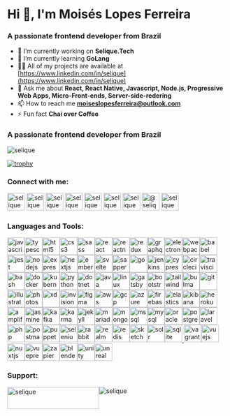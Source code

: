 <h1>Hi 👋, I&#39;m Mois&eacute;s Lopes Ferreira</h1>

<h3>A passionate frontend developer from Brazil</h3>

- 🔭 I&rsquo;m currently working on **Selique.Tech** 
- 🌱 I&rsquo;m currently learning **GoLang** 
- 👨&zwj;💻 All of my projects are available at [https://www.linkedin.com/in/selique](https://www.linkedin.com/in/selique) 
- 💬 Ask me about **React, React Native, Javascript, Node.js, Progressive Web Apps, Micro-Front-ends, Server-side-redering** 
- 📫 How to reach me **moiseslopesferreira@outlook.com** 
- ⚡ Fun fact **Chai over Coffee**</p>

<h3>A passionate frontend developer from Brazil</h3>

<p><img alt="selique" src="https://komarev.com/ghpvc/?username=selique&amp;label=Profile%20views&amp;color=0e75b6&amp;style=flat" /></p>

[![trophy](https://github-profile-trophy.vercel.app/?username=selique)](https://github.com/selique/github-profile-trophy)

<h3>Connect with me:</h3>

<p><a href="https://codepen.io/selique" target="blank"><img alt="selique" src="https://cdn.jsdelivr.net/npm/simple-icons@3.0.1/icons/codepen.svg" width="40" height="40" /></a> <a href="https://dev.to/selique" target="blank"><img alt="selique" src="https://cdn.jsdelivr.net/npm/simple-icons@3.0.1/icons/dev-dot-to.svg" width="40" height="40" /></a> <a href="https://linkedin.com/in/selique" target="blank"><img alt="selique" src="https://cdn.jsdelivr.net/npm/simple-icons@3.0.1/icons/linkedin.svg" width="40" height="40" /></a> <a href="https://codesandbox.com/selique" target="blank"><img alt="selique" src="https://cdn.jsdelivr.net/npm/simple-icons@3.0.1/icons/codesandbox.svg" width="40" height="40" /></a> <a href="https://fb.com/selique" target="blank"><img alt="selique" src="https://cdn.jsdelivr.net/npm/simple-icons@3.0.1/icons/facebook.svg" width="40" height="40" /></a> <a href="https://instagram.com/selique" target="blank"><img alt="selique" src="https://cdn.jsdelivr.net/npm/simple-icons@3.0.1/icons/instagram.svg" width="40" height="40" /></a> <a href="https://www.behance.net/selique" target="blank"><img alt="selique" src="https://cdn.jsdelivr.net/npm/simple-icons@3.0.1/icons/behance.svg" width="40" height="40" /></a> <a href="https://medium.com/@selique" target="blank"><img alt="@selique" src="https://cdn.jsdelivr.net/npm/simple-icons@3.0.1/icons/medium.svg" width="40" height="40" /></a> <a href="https://www.hackerrank.com/selique" target="blank"><img alt="selique" src="https://cdn.jsdelivr.net/npm/simple-icons@3.0.1/icons/hackerrank.svg" width="40" height="40" /></a></p>

<h3>Languages and Tools:</h3>

<p><a href="https://developer.mozilla.org/en-US/docs/Web/JavaScript" target="_blank"><img alt="javascript" src="https://devicons.github.io/devicon/devicon.git/icons/javascript/javascript-original.svg" width="40" height="40" /></a><a href="https://www.typescriptlang.org/" target="_blank"><img alt="typescript" src="https://devicons.github.io/devicon/devicon.git/icons/typescript/typescript-original.svg" width="40" height="40" /></a><a href="https://www.w3.org/html/" target="_blank"><img alt="html5" src="https://devicons.github.io/devicon/devicon.git/icons/html5/html5-original-wordmark.svg" width="40" height="40" /></a><a href="https://www.w3schools.com/css/" target="_blank"><img alt="css3" src="https://devicons.github.io/devicon/devicon.git/icons/css3/css3-original-wordmark.svg" width="40" height="40" /></a><a href="https://sass-lang.com" target="_blank"><img alt="sass" src="https://devicons.github.io/devicon/devicon.git/icons/sass/sass-original.svg" width="40" height="40" /></a><a href="https://reactjs.org/" target="_blank"><img alt="react" src="https://devicons.github.io/devicon/devicon.git/icons/react/react-original-wordmark.svg" width="40" height="40" /></a><a href="https://reactnative.dev/" target="_blank"><img alt="reactnative" src="https://reactnative.dev/img/header_logo.svg" width="40" height="40" /></a><a href="https://redux.js.org" target="_blank"><img alt="redux" src="https://devicons.github.io/devicon/devicon.git/icons/redux/redux-original.svg" width="40" height="40" /></a><a href="https://graphql.org" target="_blank"><img alt="graphql" src="https://www.vectorlogo.zone/logos/graphql/graphql-icon.svg" width="40" height="40" /></a><a href="https://www.electronjs.org" target="_blank"><img alt="electron" src="https://devicons.github.io/devicon/devicon.git/icons/electron/electron-original.svg" width="40" height="40" /></a><a href="https://webpack.js.org" target="_blank"><img alt="webpack" src="https://devicons.github.io/devicon/devicon.git/icons/webpack/webpack-original.svg" width="40" height="40" /></a><a href="https://babeljs.io/" target="_blank"><img alt="babel" src="https://www.vectorlogo.zone/logos/babeljs/babeljs-icon.svg" width="40" height="40" /></a><a href="https://jestjs.io" target="_blank"><img alt="jest" src="https://www.vectorlogo.zone/logos/jestjsio/jestjsio-icon.svg" width="40" height="40" /></a><a href="https://nodejs.org" target="_blank"><img alt="nodejs" src="https://devicons.github.io/devicon/devicon.git/icons/nodejs/nodejs-original-wordmark.svg" width="40" height="40" /></a><a href="https://expressjs.com" target="_blank"><img alt="express" src="https://devicons.github.io/devicon/devicon.git/icons/express/express-original-wordmark.svg" width="40" height="40" /></a><a href="https://nextjs.org/" target="_blank"><img alt="nextjs" src="https://cdn.worldvectorlogo.com/logos/nextjs-3.svg" width="40" height="40" /></a><a href="https://emberjs.com/" target="_blank"><img alt="ember" src="https://devicons.github.io/devicon/devicon.git/icons/ember/ember-original-wordmark.svg" width="40" height="40" /></a><a href="https://svelte.dev" target="_blank"><img alt="svelte" src="https://upload.wikimedia.org/wikipedia/commons/1/1b/Svelte_Logo.svg" width="40" height="40" /></a><a href="https://sapper.svelte.dev/" target="_blank"><img alt="sapper" src="https://raw.githubusercontent.com/bestofjs/bestofjs-webui/master/public/logos/sapper.svg" width="40" height="40" /></a><a href="https://golang.org" target="_blank"><img alt="go" src="https://devicons.github.io/devicon/devicon.git/icons/go/go-original.svg" width="40" height="40" /></a><a href="https://www.jenkins.io" target="_blank"><img alt="jenkins" src="https://www.vectorlogo.zone/logos/jenkins/jenkins-icon.svg" width="40" height="40" /></a><a href="https://www.cypress.io" target="_blank"><img alt="cypress" src="https://raw.githubusercontent.com/simple-icons/simple-icons/6e46ec1fc23b60c8fd0d2f2ff46db82e16dbd75f/icons/cypress.svg" width="40" height="40" /></a><a href="https://circleci.com" target="_blank"><img alt="circleci" src="https://www.vectorlogo.zone/logos/circleci/circleci-icon.svg" width="40" height="40" /></a><a href="https://travis-ci.org" target="_blank"><img alt="travisci" src="https://www.vectorlogo.zone/logos/travis-ci/travis-ci-icon.svg" width="40" height="40" /></a><a href="https://www.gnu.org/software/bash/" target="_blank"><img alt="bash" src="https://www.vectorlogo.zone/logos/gnu_bash/gnu_bash-icon.svg" width="40" height="40" /></a><a href="https://www.docker.com/" target="_blank"><img alt="docker" src="https://devicons.github.io/devicon/devicon.git/icons/docker/docker-original-wordmark.svg" width="40" height="40" /></a><a href="https://kubernetes.io" target="_blank"><img alt="kubernetes" src="https://www.vectorlogo.zone/logos/kubernetes/kubernetes-icon.svg" width="40" height="40" /></a><a href="https://www.python.org" target="_blank"><img alt="python" src="https://devicons.github.io/devicon/devicon.git/icons/python/python-original.svg" width="40" height="40" /></a><a href="https://dotnet.microsoft.com/" target="_blank"><img alt="dotnet" src="https://devicons.github.io/devicon/devicon.git/icons/dot-net/dot-net-original-wordmark.svg" width="40" height="40" /></a><a href="https://www.java.com" target="_blank"><img alt="java" src="https://devicons.github.io/devicon/devicon.git/icons/java/java-original-wordmark.svg" width="40" height="40" /></a><a href="https://www.linux.org/" target="_blank"><img alt="linux" src="https://devicons.github.io/devicon/devicon.git/icons/linux/linux-original.svg" width="40" height="40" /></a><a href="https://www.gatsbyjs.com/" target="_blank"><img alt="gatsby" src="https://www.vectorlogo.zone/logos/gatsbyjs/gatsbyjs-icon.svg" width="40" height="40" /></a><a href="https://getbootstrap.com" target="_blank"><img alt="bootstrap" src="https://devicons.github.io/devicon/devicon.git/icons/bootstrap/bootstrap-plain.svg" width="40" height="40" /></a><a href="https://tailwindcss.com/" target="_blank"><img alt="tailwind" src="https://www.vectorlogo.zone/logos/tailwindcss/tailwindcss-icon.svg" width="40" height="40" /></a><a href="https://bulma.io/" target="_blank"><img alt="bulma" src="https://raw.githubusercontent.com/gilbarbara/logos/804dc257b59e144eaca5bc6ffd16949752c6f789/logos/bulma.svg" width="40" height="40" /></a><a href="https://git-scm.com/" target="_blank"><img alt="git" src="https://www.vectorlogo.zone/logos/git-scm/git-scm-icon.svg" width="40" height="40" /></a><a href="https://www.adobe.com/in/products/illustrator.html" target="_blank"><img alt="illustrator" src="https://www.vectorlogo.zone/logos/adobe_illustrator/adobe_illustrator-icon.svg" width="40" height="40" /></a><a href="https://www.photoshop.com/en" target="_blank"><img alt="photoshop" src="https://devicons.github.io/devicon/devicon.git/icons/photoshop/photoshop-plain.svg" width="40" height="40" /></a><a href="https://www.adobe.com/products/xd.html" target="_blank"><img alt="xd" src="https://cdn.worldvectorlogo.com/logos/adobe-xd.svg" width="40" height="40" /></a><a href="https://www.invisionapp.com/" target="_blank"><img alt="invision" src="https://www.vectorlogo.zone/logos/invisionapp/invisionapp-icon.svg" width="40" height="40" /></a><a href="https://www.figma.com/" target="_blank"><img alt="figma" src="https://www.vectorlogo.zone/logos/figma/figma-icon.svg" width="40" height="40" /></a><a href="https://aws.amazon.com" target="_blank"><img alt="aws" src="https://devicons.github.io/devicon/devicon.git/icons/amazonwebservices/amazonwebservices-original-wordmark.svg" width="40" height="40" /></a><a href="https://cloud.google.com" target="_blank"><img alt="gcp" src="https://www.vectorlogo.zone/logos/google_cloud/google_cloud-icon.svg" width="40" height="40" /></a><a href="https://azure.microsoft.com/en-in/" target="_blank"><img alt="azure" src="https://www.vectorlogo.zone/logos/microsoft_azure/microsoft_azure-icon.svg" width="40" height="40" /></a><a href="https://firebase.google.com/" target="_blank"><img alt="firebase" src="https://www.vectorlogo.zone/logos/firebase/firebase-icon.svg" width="40" height="40" /></a><a href="https://www.elastic.co" target="_blank"><img alt="elasticsearch" src="https://www.vectorlogo.zone/logos/elastic/elastic-icon.svg" width="40" height="40" /></a><a href="https://www.elastic.co/kibana" target="_blank"><img alt="kibana" src="https://www.vectorlogo.zone/logos/elasticco_kibana/elasticco_kibana-icon.svg" width="40" height="40" /></a><a href="https://heroku.com" target="_blank"><img alt="heroku" src="https://www.vectorlogo.zone/logos/heroku/heroku-icon.svg" width="40" height="40" /></a><a href="https://aws.amazon.com/amplify/" target="_blank"><img alt="amplify" src="https://docs.amplify.aws/assets/logo-dark.svg" width="40" height="40" /></a><a href="https://jasmine.github.io/" target="_blank"><img alt="jasmine" src="https://www.vectorlogo.zone/logos/jasmine/jasmine-icon.svg" width="40" height="40" /></a><a href="https://kafka.apache.org/" target="_blank"><img alt="kafka" src="https://www.vectorlogo.zone/logos/apache_kafka/apache_kafka-icon.svg" width="40" height="40" /></a><a href="https://karma-runner.github.io/latest/index.html" target="_blank"><img alt="karma" src="https://raw.githubusercontent.com/detain/svg-logos/780f25886640cef088af994181646db2f6b1a3f8/svg/karma.svg" width="40" height="40" /></a><a href="https://jekyllrb.com/" target="_blank"><img alt="jekyll" src="https://www.vectorlogo.zone/logos/jekyllrb/jekyllrb-icon.svg" width="40" height="40" /></a><a href="https://mariadb.org/" target="_blank"><img alt="mariadb" src="https://www.vectorlogo.zone/logos/mariadb/mariadb-icon.svg" width="40" height="40" /></a><a href="https://www.mongodb.com/" target="_blank"><img alt="mongodb" src="https://devicons.github.io/devicon/devicon.git/icons/mongodb/mongodb-original-wordmark.svg" width="40" height="40" /></a><a href="https://www.microsoft.com/en-us/sql-server" target="_blank"><img alt="mssql" src="https://cdn.worldvectorlogo.com/logos/microsoft-sql-server.svg" width="40" height="40" /></a><a href="https://www.mysql.com/" target="_blank"><img alt="mysql" src="https://devicons.github.io/devicon/devicon.git/icons/mysql/mysql-original-wordmark.svg" width="40" height="40" /></a><a href="https://www.oracle.com/" target="_blank"><img alt="oracle" src="https://devicons.github.io/devicon/devicon.git/icons/oracle/oracle-original.svg" width="40" height="40" /></a><a href="https://www.postgresql.org" target="_blank"><img alt="postgresql" src="https://devicons.github.io/devicon/devicon.git/icons/postgresql/postgresql-original-wordmark.svg" width="40" height="40" /></a><a href="https://laravel.com/" target="_blank"><img alt="laravel" src="https://devicons.github.io/devicon/devicon.git/icons/laravel/laravel-plain-wordmark.svg" width="40" height="40" /></a><a href="https://www.php.net" target="_blank"><img alt="php" src="https://devicons.github.io/devicon/devicon.git/icons/php/php-original.svg" width="40" height="40" /></a><a href="https://postman.com" target="_blank"><img alt="postman" src="https://www.vectorlogo.zone/logos/getpostman/getpostman-icon.svg" width="40" height="40" /></a><a href="https://github.com/puppeteer/puppeteer" target="_blank"><img alt="puppeteer" src="https://www.vectorlogo.zone/logos/pptrdev/pptrdev-official.svg" width="40" height="40" /></a><a href="https://www.selenium.dev" target="_blank"><img alt="selenium" src="https://raw.githubusercontent.com/detain/svg-logos/780f25886640cef088af994181646db2f6b1a3f8/svg/selenium-logo.svg" width="40" height="40" /></a><a href="https://www.rabbitmq.com" target="_blank"><img alt="rabbitMQ" src="https://www.vectorlogo.zone/logos/rabbitmq/rabbitmq-icon.svg" width="40" height="40" /></a><a href="https://realm.io/" target="_blank"><img alt="realm" src="https://raw.githubusercontent.com/bestofjs/bestofjs-webui/8665e8c267a0215f3159df28b33c365198101df5/public/logos/realm.svg" width="40" height="40" /></a><a href="https://redis.io" target="_blank"><img alt="redis" src="https://devicons.github.io/devicon/devicon.git/icons/redis/redis-original-wordmark.svg" width="40" height="40" /></a><a href="https://www.sketch.com/" target="_blank"><img alt="sketch" src="https://www.vectorlogo.zone/logos/sketchapp/sketchapp-icon.svg" width="40" height="40" /></a><a href="https://lucene.apache.org/solr/" target="_blank"><img alt="solr" src="https://www.vectorlogo.zone/logos/apache_solr/apache_solr-icon.svg" width="40" height="40" /></a><a href="https://www.sqlite.org/" target="_blank"><img alt="sqlite" src="https://www.vectorlogo.zone/logos/sqlite/sqlite-icon.svg" width="40" height="40" /></a><a href="https://tailwindcss.com/" target="_blank"> </a> <a href="https://travis-ci.org" target="_blank"> </a> <a href="https://www.vagrantup.com/" target="_blank"><img alt="vagrant" src="https://www.vectorlogo.zone/logos/vagrantup/vagrantup-icon.svg" width="40" height="40" /></a><a href="https://vuejs.org/" target="_blank"><img alt="vuejs" src="https://devicons.github.io/devicon/devicon.git/icons/vuejs/vuejs-original-wordmark.svg" width="40" height="40" /></a><a href="https://nuxtjs.org/" target="_blank"><img alt="nuxtjs" src="https://www.vectorlogo.zone/logos/nuxtjs/nuxtjs-icon.svg" width="40" height="40" /></a><a href="https://vuepress.vuejs.org/" target="_blank"><img alt="vuepress" src="https://raw.githubusercontent.com/AliasIO/wappalyzer/master/src/drivers/webextension/images/icons/VuePress.svg" width="40" height="40" /></a><a href="https://zapier.com" target="_blank"><img alt="zapier" src="https://www.vectorlogo.zone/logos/zapier/zapier-icon.svg" width="40" height="40" /></a><a href="https://www.blender.org/" target="_blank"><img alt="blender" src="https://download.blender.org/branding/community/blender_community_badge_white.svg" width="40" height="40" /></a><a href="https://unity.com/" target="_blank"><img alt="unity" src="https://www.vectorlogo.zone/logos/unity3d/unity3d-icon.svg" width="40" height="40" /></a><a href="https://unrealengine.com/" target="_blank"><img alt="unreal" src="https://raw.githubusercontent.com/kenangundogan/fontisto/036b7eca71aab1bef8e6a0518f7329f13ed62f6b/icons/svg/brand/unreal-engine.svg" width="40" height="40" /></a><a href="https://zapier.com" target="_blank"> </a></p>

<h3>Support:</h3>

<p><a href="https://www.buymeacoffee.com/selique"><img alt="selique" src="https://cdn.buymeacoffee.com/buttons/v2/default-yellow.png" style="float:left; height:50px; width:210px" /></a> <img alt="selique" src="https://github-readme-stats.vercel.app/api/top-langs?username=selique&amp;show_icons=true&amp;locale=en&amp;layout=compact" style="float:left" /></p>
